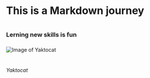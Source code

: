 # <h1> This is a Markdown journey <h1>
# <h3> Lerning new skills is fun <h3>


![Image of Yaktocat](https://octodex.github.com/images/yaktocat.png)
# <h6> Yaktocat <h6>







